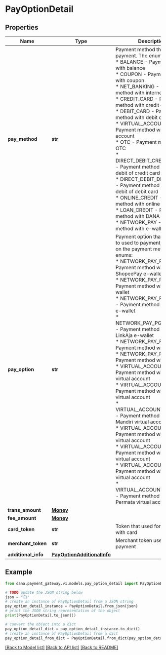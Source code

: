 # PayOptionDetail


## Properties

Name | Type | Description | Notes
------------ | ------------- | ------------- | -------------
**pay_method** | **str** | Payment method that used to payment. The enums:<br />   * BALANCE - Payment method with balance<br />   * COUPON - Payment method with coupon<br />   * NET_BANKING - Payment method with internet banking<br />   * CREDIT_CARD - Payment method with credit card<br />   * DEBIT_CARD - Payment method with debit card<br />   * VIRTUAL_ACCOUNT - Payment method with virtual account<br />   * OTC - Payment method with OTC<br />   * DIRECT_DEBIT_CREDIT_CARD - Payment method with direct debit of credit card<br />   * DIRECT_DEBIT_DEBIT_CARD - Payment method with direct debit of debit card<br />   * ONLINE_CREDIT - Payment method with online Credit<br />   * LOAN_CREDIT - Payment method with DANA Cicil<br />   * NETWORK_PAY - Payment method with e-wallet<br />  | 
**pay_option** | **str** | Payment option that available to used to payment, depends on the payment method. The enums:<br />   * NETWORK_PAY_PG_SPAY - Payment method with ShopeePay e-wallet<br />   * NETWORK_PAY_PG_OVO - Payment method with OVO e-wallet<br />   * NETWORK_PAY_PG_GOPAY - Payment method with GoPay e-wallet<br />   * NETWORK_PAY_PG_LINKAJA - Payment method with LinkAja e-wallet<br />   * NETWORK_PAY_PG_CARD - Payment method with Card<br />   * NETWORK_PAY_PG_QRIS - Payment method with QRIS<br />   * VIRTUAL_ACCOUNT_BCA - Payment method with BCA virtual account<br />   * VIRTUAL_ACCOUNT_BNI - Payment method with BNI virtual account<br />   * VIRTUAL_ACCOUNT_MANDIRI - Payment method with Mandiri virtual account<br />   * VIRTUAL_ACCOUNT_BRI - Payment method with BRI virtual account<br />   * VIRTUAL_ACCOUNT_BTPN - Payment method with BTPN virtual account<br />   * VIRTUAL_ACCOUNT_CIMB - Payment method with CIMB virtual account<br />   * VIRTUAL_ACCOUNT_PERMATA - Payment method with Permata virtual account<br />  | 
**trans_amount** | [**Money**](Money.md) |  | 
**fee_amount** | [**Money**](Money.md) |  | [optional] 
**card_token** | **str** | Token that used for payment with card | [optional] 
**merchant_token** | **str** | Merchant token used for this payment | [optional] 
**additional_info** | [**PayOptionAdditionalInfo**](PayOptionAdditionalInfo.md) |  | [optional] 

## Example

```python
from dana.payment_gateway.v1.models.pay_option_detail import PayOptionDetail

# TODO update the JSON string below
json = "{}"
# create an instance of PayOptionDetail from a JSON string
pay_option_detail_instance = PayOptionDetail.from_json(json)
# print the JSON string representation of the object
print(PayOptionDetail.to_json())

# convert the object into a dict
pay_option_detail_dict = pay_option_detail_instance.to_dict()
# create an instance of PayOptionDetail from a dict
pay_option_detail_from_dict = PayOptionDetail.from_dict(pay_option_detail_dict)
```
[[Back to Model list]](../README.md#documentation-for-models) [[Back to API list]](../README.md#documentation-for-api-endpoints) [[Back to README]](../README.md)


